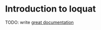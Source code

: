# Introduction to loquat

TODO: write [great documentation](http://jacobian.org/writing/great-documentation/what-to-write/)
